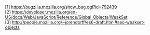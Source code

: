 [1] https://bugzilla.mozilla.org/show_bug.cgi?id=792439 <br>
[2] https://developer.mozilla.org/en-US/docs/Web/JavaScript/Reference/Global_Objects/WeakSet <br>
[3] http://people.mozilla.org/~jorendorff/es6-draft.html#sec-weakset-objects <br>
